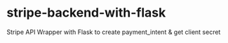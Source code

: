 # stripe-backend-with-flask

Stripe API Wrapper with Flask to create payment_intent & get client secret
